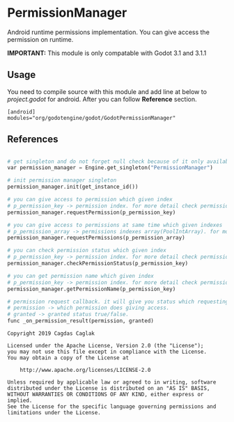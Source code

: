 # PermissionManager

Android runtime permissions implementation. You can give access the permission on runtime.

__IMPORTANT:__ This module is only compatable with Godot 3.1 and 3.1.1

## Usage

You need to compile source with this module and add line at below to *project.godot* for android. After you can follow __Reference__ section.

    [android]
    modules="org/godotengine/godot/GodotPermissionManager"

## References

```python

# get singleton and do not forget null check because of it only available for android.
var permission_manager = Engine.get_singleton("PermissionManager")

# init permission manager singleton
permission_manager.init(get_instance_id())

# you can give access to permission which given index
# p_permission_key -> permission index. for more detail check permissions.txt
permission_manager.requestPermission(p_permission_key)

# you can give access to permissions at same time which given indexes
# p_permission_array -> permissions indexes array(PoolIntArray). for more detail check permissions.txt
permission_manager.requestPermissions(p_permission_array)

# you can check permission status which given index
# p_permission_key -> permission index. for more detail check permissions.txt
permission_manager.checkPermissionStatus(p_permission_key)

# you can get permission name which given index
# p_permission_key -> permission index. for more detail check permissions.txt
permission_manager.getPermissionName(p_permission_key)

# permission request callback. it will give you status which requesting permission
# permission -> which permission does giving access.
# granted -> granted status true/false.
func _on_permission_result(permission, granted)


```

    Copyright 2019 Cagdas Caglak

    Licensed under the Apache License, Version 2.0 (the "License");
    you may not use this file except in compliance with the License.
    You may obtain a copy of the License at

        http://www.apache.org/licenses/LICENSE-2.0

    Unless required by applicable law or agreed to in writing, software
    distributed under the License is distributed on an "AS IS" BASIS,
    WITHOUT WARRANTIES OR CONDITIONS OF ANY KIND, either express or implied.
    See the License for the specific language governing permissions and
    limitations under the License.
